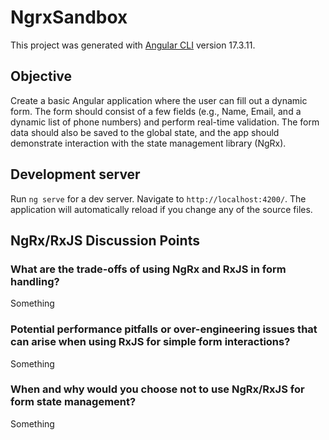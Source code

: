 # NgrxSandbox

This project was generated with [Angular CLI](https://github.com/angular/angular-cli) version 17.3.11.

## Objective

Create a basic Angular application where the user can fill out a dynamic form. The form should consist of a few fields (e.g., Name, Email, and a dynamic list of phone numbers) and perform real-time validation. The form data should also be saved to the global state, and the app should demonstrate interaction with the state management library (NgRx).

## Development server

Run `ng serve` for a dev server. Navigate to `http://localhost:4200/`. The application will automatically reload if you change any of the source files.

## NgRx/RxJS Discussion Points

### What are the trade-offs of using NgRx and RxJS in form handling?

Something

### Potential performance pitfalls or over-engineering issues that can arise when using RxJS for simple form interactions?

Something

### When and why would you choose not to use NgRx/RxJS for form state management?

Something
